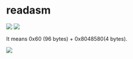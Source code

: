 # **readasm**
![](https://i.imgur.com/DskCfOp.png)
![](https://i.imgur.com/ZcZwun9.png)

It means 0x60 (96 bytes) + 0x8048580(4 bytes).

![](https://i.imgur.com/2aIxzPG.png)

